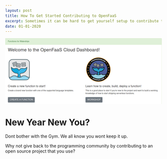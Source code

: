 ```yaml
---
layout: post
title: How To Get Started Contributing to OpenFaaS
excerpt: Sometimes it can be hard to get yourself setup to contribute to OpenSource. Especially if it requires running Kubernetes, Installing new programming languages and learning what maintainers expect.
date: 01-01-2020
---
```


![OpenFaaS Cloud Dashboard](/images/ofc-dashboard.png)

# New Year New You?
Dont bother with the Gym. We all know you wont keep it up. 

Why not give back to the programming community by contributing to an open source project that you use?



